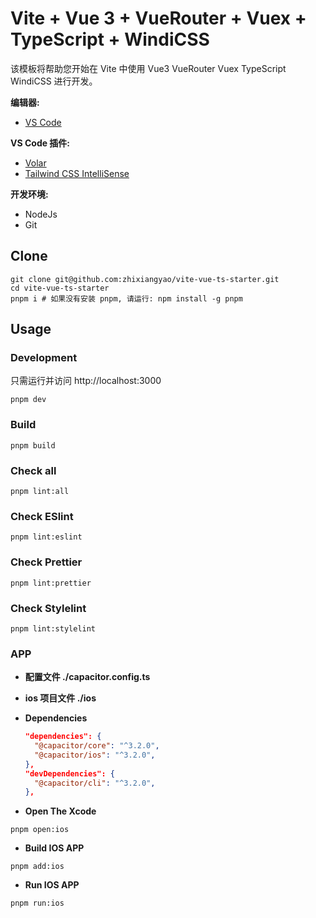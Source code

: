 # Vite + Vue 3 + VueRouter + Vuex + TypeScript + WindiCSS

该模板将帮助您开始在 Vite 中使用 Vue3 VueRouter Vuex TypeScript WindiCSS 进行开发。

**编辑器:**

- [VS Code](https://code.visualstudio.com/)

**VS Code 插件:**

- [Volar](https://marketplace.visualstudio.com/items?itemName=johnsoncodehk.volar)
- [Tailwind CSS IntelliSense](https://marketplace.visualstudio.com/items?itemName=bradlc.vscode-tailwindcss)

**开发环境:**

- NodeJs
- Git

## Clone

```shell
git clone git@github.com:zhixiangyao/vite-vue-ts-starter.git
cd vite-vue-ts-starter
pnpm i # 如果没有安装 pnpm, 请运行: npm install -g pnpm
```

## Usage

### Development

只需运行并访问 http://localhost:3000

```shell
pnpm dev
```

### Build

```shell
pnpm build
```

### Check all

```shell
pnpm lint:all
```

### Check ESlint

```shell
pnpm lint:eslint
```

### Check Prettier

```shell
pnpm lint:prettier
```

### Check Stylelint

```shell
pnpm lint:stylelint
```

### APP

- **配置文件 ./capacitor.config.ts**
- **ios 项目文件 ./ios**
- **Dependencies**

  ```json
  "dependencies": {
    "@capacitor/core": "^3.2.0",
    "@capacitor/ios": "^3.2.0",
  },
  "devDependencies": {
    "@capacitor/cli": "^3.2.0",
  },
  ```

- **Open The Xcode**

```shell
pnpm open:ios
```

- **Build IOS APP**

```shell
pnpm add:ios
```

- **Run IOS APP**

```shell
pnpm run:ios
```
